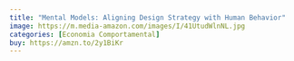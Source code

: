 ```yaml
---
title: "Mental Models: Aligning Design Strategy with Human Behavior"
image: https://m.media-amazon.com/images/I/41UtudWlnNL.jpg
categories: [Economia Comportamental]
buy: https://amzn.to/2y1BiKr
---
```

